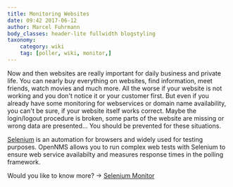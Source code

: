 ```yaml
---
title: Monitoring Websites
date: 09:42 2017-06-12
author: Marcel Fuhrmann
body_classes: header-lite fullwidth blogstyling
taxonomy:
    category: wiki
    tag: [poller, wiki, monitor,]
---
```


Now and then websites are really important for daily business and private life.
You can nearly buy everything on websites, find information, meet friends, watch movies and much more.
All the worse if your website is not working and you don't notice it or your customer first.
But even if you already have some monitoring for webservices or domain name availability, you can't be sure, if your website itself works correct.
Maybe the login/logout procedure is broken, some parts of the website are missing or wrong data are presented... 
You should be prevented for these situations.

[Selenium](http://www.seleniumhq.org) is an automation for browsers and widely used for testing purposes.
OpenNMS allows you to run complex web tests with Selenium to ensure web service availabilty and measures response times in the polling framework.

Would you like to know more? -> [Selenium Monitor](https://wiki.opennms.org/wiki/Selenium_Monitor)
